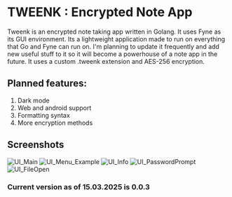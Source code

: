 # TWEENK : Encrypted Note App 
Tweenk is an encrypted note taking app written in Golang. It uses Fyne as its GUI environment. Its a lightweight application made to run on everything that Go and Fyne can run on.
I'm planning to update it frequently and add new useful stuff to it so it will become a powerhouse of a note app in the future.
It uses a custom .tweenk extension and AES-256 encryption.

## Planned features:
1. Dark mode
2. Web and android support
3. Formatting syntax
4. More encryption methods

## Screenshots
![UI_Main](https://github.com/user-attachments/assets/4574ee60-46eb-4e45-9dfe-bfef159afde2)
![UI_Menu_Example](https://github.com/user-attachments/assets/9e080e49-e720-4378-924a-db8cc6742f11)
![UI_Info](https://github.com/user-attachments/assets/645d5607-64da-4570-8933-f5d92ba3febb)
![UI_PasswordPrompt](https://github.com/user-attachments/assets/cf5d4f8f-0a18-4305-8404-00ea2ce431a0)
![UI_FileOpen](https://github.com/user-attachments/assets/398ba929-9a30-44b3-a14a-e7831a28df51)


### Current version as of 15.03.2025 is 0.0.3
